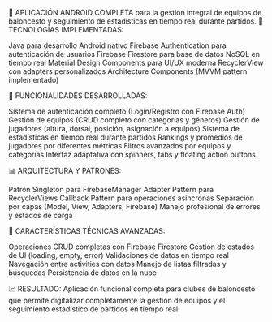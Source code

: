 📱 APLICACIÓN ANDROID COMPLETA para la gestión integral de equipos de baloncesto y seguimiento de estadísticas en tiempo real durante partidos.
🔧 TECNOLOGÍAS IMPLEMENTADAS:

Java para desarrollo Android nativo
Firebase Authentication para autenticación de usuarios
Firebase Firestore para base de datos NoSQL en tiempo real
Material Design Components para UI/UX moderna
RecyclerView con adapters personalizados
Architecture Components (MVVM pattern implementado)

🎯 FUNCIONALIDADES DESARROLLADAS:

Sistema de autenticación completo (Login/Registro con Firebase Auth)
Gestión de equipos (CRUD completo con categorías y géneros)
Gestión de jugadores (altura, dorsal, posición, asignación a equipos)
Sistema de estadísticas en tiempo real durante partidos
Rankings y promedios de jugadores por diferentes métricas
Filtros avanzados por equipos y categorías
Interfaz adaptativa con spinners, tabs y floating action buttons

📊 ARQUITECTURA Y PATRONES:

Patrón Singleton para FirebaseManager
Adapter Pattern para RecyclerViews
Callback Pattern para operaciones asíncronas
Separación por capas (Model, View, Adapters, Firebase)
Manejo profesional de errores y estados de carga

🚀 CARACTERÍSTICAS TÉCNICAS AVANZADAS:

Operaciones CRUD completas con Firebase Firestore
Gestión de estados de UI (loading, empty, error)
Validaciones de datos en tiempo real
Navegación entre activities con datos
Manejo de listas filtradas y búsquedas
Persistencia de datos en la nube

📈 RESULTADO: Aplicación funcional completa para clubes de baloncesto que permite digitalizar completamente la gestión de equipos y el seguimiento estadístico de partidos en tiempo real.
